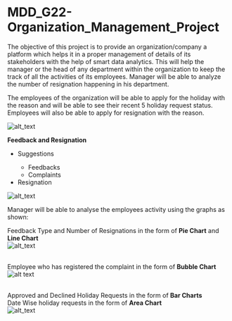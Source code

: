 # MDD_G22-Organization_Management_Project
The objective of this project is to provide an organization/company a platform which helps it in a proper management of details of its stakeholders with the help of smart data analytics. This will help the manager or the head of any department within the organization to keep the track of all the activities of its employees. Manager will be able to analyze the number of resignation happening in his department.  

The employees of the organization will be able to apply for the holiday with the reason and will be able to see their recent 5 holiday request status. Employees will also be able to apply for resignation with the reason.

![alt_text](https://raw.githubusercontent.com/rishabhgoel9797/MDD_G22-Organization_Management_Project/master/image4.PNG)

<b>Feedback and Resignation</b>
<ul>
 <li>Suggestions</li>
 <ul>
  <li>Feedbacks</li>
  <li>Complaints</li>
 </ul>
  <li>Resignation</li>
 </ul>
 
![alt_text](https://raw.githubusercontent.com/rishabhgoel9797/MDD_G22-Organization_Management_Project/master/image5.PNG)
 
 Manager will be able to analyse the employees activity using the graphs as shown:
 
 Feedback Type and Number of Resignations in the form of <b>Pie Chart</b> and <b>Line Chart</b><br>
![alt_text](https://raw.githubusercontent.com/rishabhgoel9797/MDD_G22-Organization_Management_Project/master/image6.PNG)
 
 <br>Employee who has registered the complaint in the form of <b>Bubble Chart</b><br>
![alt text](https://raw.githubusercontent.com/rishabhgoel9797/MDD_G22-Organization_Management_Project/master/image1.PNG)

<br>Approved and Declined Holiday Requests in the form of <b>Bar Charts</b>
 <br>Date Wise holiday requests in the form of <b>Area Chart</b><br>
![alt_text](https://raw.githubusercontent.com/rishabhgoel9797/MDD_G22-Organization_Management_Project/master/image3.PNG)
